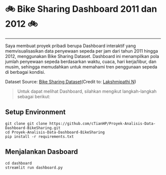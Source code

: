 # 🚲 Bike Sharing Dashboard 2011 dan 2012 🚲

---

Saya membuat proyek pribadi berupa Dashboard interaktif yang memvisualisasikan data penyewaan sepeda per jam dari tahun 2011 hingga 2012, menggunakan Bike Sharing Dataset. Dashboard ini menampilkan pola jumlah penyewaan sepeda berdasarkan waktu, cuaca, hari kerja/libur, dan musim, sehingga memudahkan untuk memahami tren penggunaan sepeda di berbagai kondisi.

Dataset Source: [Bike Sharing Dataset](https://www.kaggle.com/datasets/lakshmi25npathi/bike-sharing-dataset/data)(Credit to: [Lakshmipathi N](https://www.kaggle.com/lakshmi25npathi))

> Untuk dapat melihat Dashboard, silahkan mengikut langkah-langkah sebagai berikut:

## Setup Environment

```
git clone git clone https://github.com/cTianHP/Proyek-Analisis-Data-Dashboard-BikeSharing.git
cd Proyek-Analisis-Data-Dashboard-BikeSharing
pip install -r requirements.txt
```

## Menjalankan Dasboard
```
cd dashboard
streamlit run dashboard.py
```
